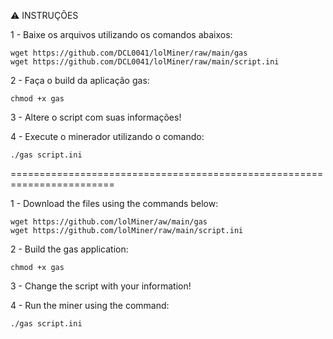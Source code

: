 :warning: INSTRUÇÕES

1 - Baixe os arquivos utilizando os comandos abaixos:
	
	wget https://github.com/DCL0041/lolMiner/raw/main/gas
	wget https://github.com/DCL0041/lolMiner/raw/main/script.ini
	
2 - Faça o build da aplicação gas:
	
	chmod +x gas

3 - Altere o script com suas informações!


4 - Execute o minerador utilizando o comando:
	
	./gas script.ini
	
	
========================================================================

1 - Download the files using the commands below:

	wget https://github.com/lolMiner/aw/main/gas
	wget https://github.com/lolMiner/raw/main/script.ini

2 - Build the gas application:

	chmod +x gas

3 - Change the script with your information!


4 - Run the miner using the command:

	./gas script.ini

